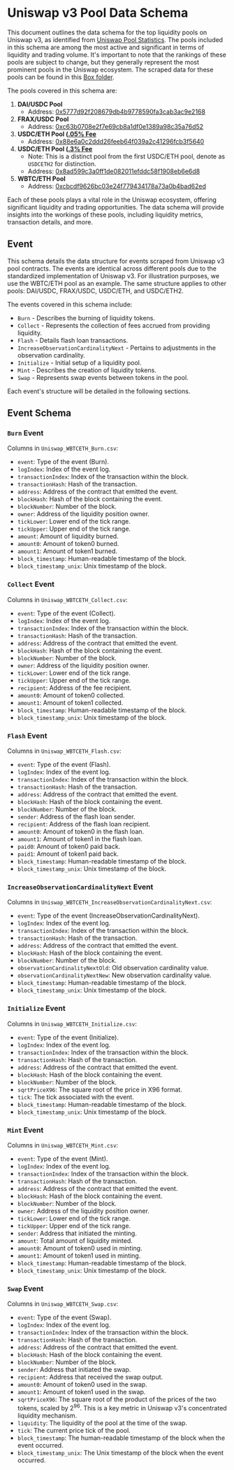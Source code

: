# Uniswap v3 Pool Data Schema

This document outlines the data schema for the top liquidity pools on Uniswap v3, as identified from [Uniswap Pool Statistics](https://info.uniswap.org/#/pools). The pools included in this schema are among the most active and significant in terms of liquidity and trading volume. It's important to note that the rankings of these pools are subject to change, but they generally represent the most prominent pools in the Uniswap ecosystem. The scraped data for these pools can be found in this [Box folder](https://upenn.box.com/s/ay5e6tc47pvwauo1kc4fboa17k0zc7ik).

The pools covered in this schema are:

1. **DAI/USDC Pool**
   - Address: [0x5777d92f208679db4b9778590fa3cab3ac9e2168](https://etherscan.io/address/0x5777d92f208679db4b9778590fa3cab3ac9e2168)
2. **FRAX/USDC Pool**
   - Address: [0xc63b0708e2f7e69cb8a1df0e1389a98c35a76d52](https://etherscan.io/address/0xc63b0708e2f7e69cb8a1df0e1389a98c35a76d52)
3. **USDC/ETH Pool ([.05% Fee](https://support.uniswap.org/hc/en-us/articles/20904283758349-What-are-fee-tiers)**
   - Address: [0x88e6a0c2ddd26feeb64f039a2c41296fcb3f5640](https://etherscan.io/address/0x88e6a0c2ddd26feeb64f039a2c41296fcb3f5640)
4. **USDC/ETH Pool ([.3% Fee](https://support.uniswap.org/hc/en-us/articles/20904283758349-What-are-fee-tiers)**
   - Note: This is a distinct pool from the first USDC/ETH pool, denote as `USDCETH2` for distinction.
   - Address: [0x8ad599c3a0ff1de082011efddc58f1908eb6e6d8](https://etherscan.io/address/0x8ad599c3a0ff1de082011efddc58f1908eb6e6d8)
5. **WBTC/ETH Pool**
   - Address: [0xcbcdf9626bc03e24f779434178a73a0b4bad62ed](https://etherscan.io/address/0xcbcdf9626bc03e24f779434178a73a0b4bad62ed)

Each of these pools plays a vital role in the Uniswap ecosystem, offering significant liquidity and trading opportunities. The data schema will provide insights into the workings of these pools, including liquidity metrics, transaction details, and more.

## Event

This schema details the data structure for events scraped from Uniswap v3 pool contracts. The events are identical across different pools due to the standardized implementation of Uniswap v3. For illustration purposes, we use the WBTC/ETH pool as an example. The same structure applies to other pools: DAI/USDC, FRAX/USDC, USDC/ETH, and USDC/ETH2.

The events covered in this schema include:

* `Burn` - Describes the burning of liquidity tokens.
* `Collect` - Represents the collection of fees accrued from providing liquidity.
* `Flash` - Details flash loan transactions.
* `IncreaseObservationCardinalityNext` - Pertains to adjustments in the observation cardinality.
* `Initialize` - Initial setup of a liquidity pool.
* `Mint` - Describes the creation of liquidity tokens.
* `Swap` - Represents swap events between tokens in the pool.

Each event's structure will be detailed in the following sections.

## Event Schema

### `Burn` Event
Columns in `Uniswap_WBTCETH_Burn.csv`:
- `event`: Type of the event (Burn).
- `logIndex`: Index of the event log.
- `transactionIndex`: Index of the transaction within the block.
- `transactionHash`: Hash of the transaction.
- `address`: Address of the contract that emitted the event.
- `blockHash`: Hash of the block containing the event.
- `blockNumber`: Number of the block.
- `owner`: Address of the liquidity position owner.
- `tickLower`: Lower end of the tick range.
- `tickUpper`: Upper end of the tick range.
- `amount`: Amount of liquidity burned.
- `amount0`: Amount of token0 burned.
- `amount1`: Amount of token1 burned.
- `block_timestamp`: Human-readable timestamp of the block.
- `block_timestamp_unix`: Unix timestamp of the block.

### `Collect` Event
Columns in `Uniswap_WBTCETH_Collect.csv`:
- `event`: Type of the event (Collect).
- `logIndex`: Index of the event log.
- `transactionIndex`: Index of the transaction within the block.
- `transactionHash`: Hash of the transaction.
- `address`: Address of the contract that emitted the event.
- `blockHash`: Hash of the block containing the event.
- `blockNumber`: Number of the block.
- `owner`: Address of the liquidity position owner.
- `tickLower`: Lower end of the tick range.
- `tickUpper`: Upper end of the tick range.
- `recipient`: Address of the fee recipient.
- `amount0`: Amount of token0 collected.
- `amount1`: Amount of token1 collected.
- `block_timestamp`: Human-readable timestamp of the block.
- `block_timestamp_unix`: Unix timestamp of the block.

### `Flash` Event
Columns in `Uniswap_WBTCETH_Flash.csv`:
- `event`: Type of the event (Flash).
- `logIndex`: Index of the event log.
- `transactionIndex`: Index of the transaction within the block.
- `transactionHash`: Hash of the transaction.
- `address`: Address of the contract that emitted the event.
- `blockHash`: Hash of the block containing the event.
- `blockNumber`: Number of the block.
- `sender`: Address of the flash loan sender.
- `recipient`: Address of the flash loan recipient.
- `amount0`: Amount of token0 in the flash loan.
- `amount1`: Amount of token1 in the flash loan.
- `paid0`: Amount of token0 paid back.
- `paid1`: Amount of token1 paid back.
- `block_timestamp`: Human-readable timestamp of the block.
- `block_timestamp_unix`: Unix timestamp of the block.

### `IncreaseObservationCardinalityNext` Event
Columns in `Uniswap_WBTCETH_IncreaseObservationCardinalityNext.csv`:
- `event`: Type of the event (IncreaseObservationCardinalityNext).
- `logIndex`: Index of the event log.
- `transactionIndex`: Index of the transaction within the block.
- `transactionHash`: Hash of the transaction.
- `address`: Address of the contract that emitted the event.
- `blockHash`: Hash of the block containing the event.
- `blockNumber`: Number of the block.
- `observationCardinalityNextOld`: Old observation cardinality value.
- `observationCardinalityNextNew`: New observation cardinality value.
- `block_timestamp`: Human-readable timestamp of the block.
- `block_timestamp_unix`: Unix timestamp of the block.

### `Initialize` Event
Columns in `Uniswap_WBTCETH_Initialize.csv`:
- `event`: Type of the event (Initialize).
- `logIndex`: Index of the event log.
- `transactionIndex`: Index of the transaction within the block.
- `transactionHash`: Hash of the transaction.
- `address`: Address of the contract that emitted the event.
- `blockHash`: Hash of the block containing the event.
- `blockNumber`: Number of the block.
- `sqrtPriceX96`: The square root of the price in X96 format.
- `tick`: The tick associated with the event.
- `block_timestamp`: Human-readable timestamp of the block.
- `block_timestamp_unix`: Unix timestamp of the block.

### `Mint` Event
Columns in `Uniswap_WBTCETH_Mint.csv`:
- `event`: Type of the event (Mint).
- `logIndex`: Index of the event log.
- `transactionIndex`: Index of the transaction within the block.
- `transactionHash`: Hash of the transaction.
- `address`: Address of the contract that emitted the event.
- `blockHash`: Hash of the block containing the event.
- `blockNumber`: Number of the block.
- `owner`: Address of the liquidity position owner.
- `tickLower`: Lower end of the tick range.
- `tickUpper`: Upper end of the tick range.
- `sender`: Address that initiated the minting.
- `amount`: Total amount of liquidity minted.
- `amount0`: Amount of token0 used in minting.
- `amount1`: Amount of token1 used in minting.
- `block_timestamp`: Human-readable timestamp of the block.
- `block_timestamp_unix`: Unix timestamp of the block.

### `Swap` Event
Columns in `Uniswap_WBTCETH_Swap.csv`:
- `event`: Type of the event (Swap).
- `logIndex`: Index of the event log.
- `transactionIndex`: Index of the transaction within the block.
- `transactionHash`: Hash of the transaction.
- `address`: Address of the contract that emitted the event.
- `blockHash`: Hash of the block containing the event.
- `blockNumber`: Number of the block.
- `sender`: Address that initiated the swap.
- `recipient`: Address that received the swap output.
- `amount0`: Amount of token0 used in the swap.
- `amount1`: Amount of token1 used in the swap.
- `sqrtPriceX96`: The square root of the product of the prices of the two tokens, scaled by $2^{96}$. This is a key metric in Uniswap v3's concentrated liquidity mechanism.
- `liquidity`: The liquidity of the pool at the time of the swap.
- `tick`: The current price tick of the pool.
- `block_timestamp`: The human-readable timestamp of the block when the event occurred.
- `block_timestamp_unix`: The Unix timestamp of the block when the event occurred.

